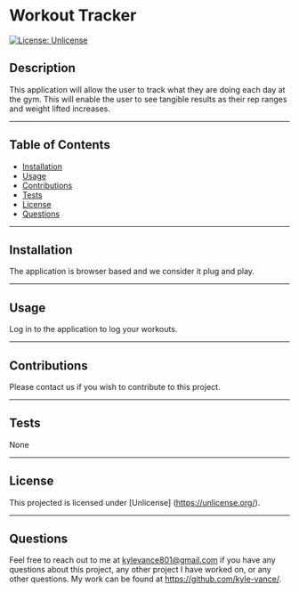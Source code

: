 # Workout Tracker

  [![License: Unlicense](https://img.shields.io/badge/license-Unlicense-blue.svg)](http://unlicense.org/)

## Description
This application will allow the user to track what they are doing each day at the gym. This will enable the user to see tangible results as their rep ranges and weight lifted increases.

---

## Table of Contents
  - [Installation](#installation)
  - [Usage](#usage)
  - [Contributions](#contributions)
  - [Tests](#tests)
  - [License](#license)
  - [Questions](#questions)

  --- 

## Installation 
The application is browser based and we consider it plug and play.

---

## Usage 
Log in to the application to log your workouts. 

---

## Contributions
Please contact us if you wish to contribute to this project.

---

## Tests
None

---

## License
This projected is licensed under [Unlicense] (https://unlicense.org/).

---

## Questions
Feel free to reach out to me at kylevance801@gmail.com if you have any questions about this project, any other project I have worked on, or any other questions. My work can be found at https://github.com/kyle-vance/.
